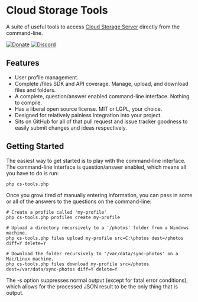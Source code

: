 Cloud Storage Tools
===================

A suite of useful tools to access [Cloud Storage Server](https://github.com/cubiclesoft/cloud-storage-server) directly from the command-line.

[![Donate](https://cubiclesoft.com/res/donate-shield.png)](https://cubiclesoft.com/donate/) [![Discord](https://img.shields.io/discord/777282089980526602?label=chat&logo=discord)](https://cubiclesoft.com/product-support/github/)

Features
--------

* User profile management.
* Complete /files SDK and API coverage.  Manage, upload, and download files and folders.
* A complete, question/answer enabled command-line interface.  Nothing to compile.
* Has a liberal open source license.  MIT or LGPL, your choice.
* Designed for relatively painless integration into your project.
* Sits on GitHub for all of that pull request and issue tracker goodness to easily submit changes and ideas respectively.

Getting Started
---------------

The easiest way to get started is to play with the command-line interface.  The command-line interface is question/answer enabled, which means all you have to do is run:

````
php cs-tools.php
````

Once you grow tired of manually entering information, you can pass in some or all of the answers to the questions on the command-line:

````
# Create a profile called 'my-profile'
php cs-tools.php profiles create my-profile

# Upload a directory recursively to a '/photos' folder from a Windows machine.
php cs-tools.php files upload my-profile src=C:\photos dest=/photos diff=Y delete=Y

# Download the folder recursively to '/var/data/sync-photos' on a Mac/Linux machine.
php cs-tools.php files download my-profile src=/photos dest=/var/data/sync-photos diff=Y delete=Y
````

The -s option suppresses normal output (except for fatal error conditions), which allows for the processed JSON result to be the only thing that is output.
